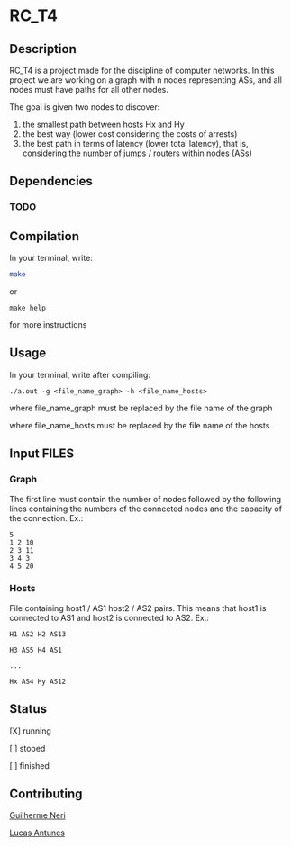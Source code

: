 # RC_T4

## Description
RC_T4 is a project made for the discipline of computer networks. In this project we are working on a graph with n nodes representing ASs, and all nodes must have paths for all other nodes.

The goal is given two nodes to discover:
1. the smallest path between hosts Hx and Hy
2. the best way (lower cost considering the costs of arrests)
3. the best path in terms of latency (lower total latency), that is, considering the number of jumps / routers within nodes (ASs)

## Dependencies
### TODO

## Compilation
In your terminal, write:
```bash
make
```
or
```
make help
```
for more instructions

## Usage
In your terminal, write after compiling:
```
./a.out -g <file_name_graph> -h <file_name_hosts>
```
where file_name_graph must be replaced by the file name of the graph


where file_name_hosts must be replaced by the file name of the hosts

## Input FILES

### Graph
The first line must contain the number of nodes followed by the following lines containing the numbers of the connected nodes and the capacity of the connection. Ex.:
```
5
1 2 10
2 3 11
3 4 3
4 5 20
```

### Hosts
File containing host1 / AS1 host2 / AS2 pairs. This means that host1 is connected to AS1 and host2 is connected to AS2. Ex.:
```
H1 AS2 H2 AS13

H3 AS5 H4 AS1

...

Hx AS4 Hy AS12
```

## Status

[X] running

[ ] stoped

[ ] finished

## Contributing
[Guilherme Neri](https://github.com/161150744)


[Lucas Antunes](https://github.com/lucasantunesdealmeida)
